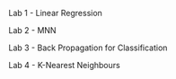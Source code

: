 Lab 1 - Linear Regression

Lab 2 - MNN

Lab 3 - Back Propagation for Classification

Lab 4 - K-Nearest Neighbours
